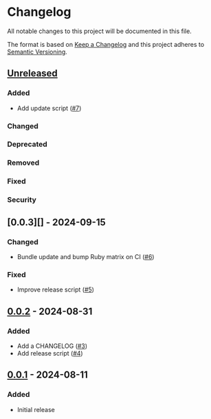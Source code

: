 # Changelog

All notable changes to this project will be documented in this file.

The format is based on [Keep a Changelog][] and this project adheres to
[Semantic Versioning][].

[Keep a Changelog]: https://keepachangelog.com
[Semantic Versioning]: https://semver.org

## [Unreleased][]

### Added

* Add update script ([#7][])

### Changed

### Deprecated

### Removed

### Fixed

### Security

## [0.0.3][] - 2024-09-15

### Changed

* Bundle update and bump Ruby matrix on CI ([#6][])

### Fixed

* Improve release script ([#5][])

## [0.0.2][] - 2024-08-31

### Added

* Add a CHANGELOG ([#3][])
* Add release script ([#4][])

## [0.0.1][] - 2024-08-11

### Added

* Initial release

[Unreleased]: https://github.com/jonallured/tinysky/compare/v0.0.3...HEAD

[0.0.1]: https://github.com/jonallured/tinysky/releases/tag/v0.0.1
[0.0.2]: https://github.com/jonallured/tinysky/releases/tag/v0.0.2
[0.0.2]: https://github.com/jonallured/tinysky/releases/tag/v0.0.3

[#3]: https://github.com/jonallured/tinysky/pull/3
[#4]: https://github.com/jonallured/tinysky/pull/4
[#5]: https://github.com/jonallured/tinysky/pull/5
[#6]: https://github.com/jonallured/tinysky/pull/6
[#7]: https://github.com/jonallured/tinysky/pull/7
